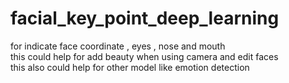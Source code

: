# facial_key_point_deep_learning 
for indicate face coordinate , eyes , nose and mouth<br>
this could help for add beauty when using camera and edit faces<br>
this also could help for other model like emotion detection

